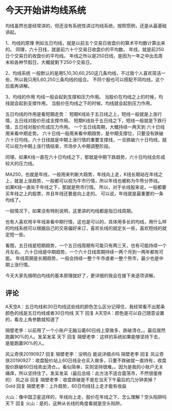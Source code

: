 # 今天开始讲均线系统
[url]: (https://t.zsxq.com/MFmiqb6)

均线虽然也是经常讲的，但还没有系统性讲过均线系统，按照惯例，还是从最基础讲起。

1、均线的原理
例如五日均线，就是以前五个交易日收盘价的算术平均数计算出来的。
同理，六十日线，就是前六十个交易日收盘价的平均数。
年线，就是前250日个交易日的收盘价的平均线。
年线之所以是250日线，是因为一年之中出去周末和各种节假日，大概就剩下250个交易日。

2、均线系统
一般默认的是用5,10,30,60,250这几条均线，不过我个人喜欢简洁一些，所以我只用5,60,250三条均线的组合。
不同个股也可以搭配不同均线，这个后面再讲解。

3、均线的作用
均线一般会起到支撑和压力作用。
当股价在均线之上的时候，均线就会起到支撑作用。
当股价在均线之下的时候，均线就会起到压力作用。

五日均线的作用是看短期走势：
短期K线处于五日线之上，短线一般就是上涨行情，五日线对股价形成支撑作用。
短期K线处于五日线之下，短线一般就是下跌行情，五日线对股价形成压力作用。
一个五日线周期，大概持续一两天到
六十日线用来看中期走势。
六十日线一般用来看中期趋势，是中期支撑位，只要没有跌破六十日均线，六十日线就是中期上涨行情的重要支撑线，一旦跌破六十日均线，就可以视为中期上涨行情结束，市场步入中期调整阶段。

同理，如果K线一直在六十日均线之下，那就是中期下跌趋势，六十日均线会形成较大的压力线。

MA250，也就是年线，一般用来判断大趋势，年线向上走，K线长期站在年线之上，就是上涨趋势，一般都可以视为牛市行情，所以年线也被称为牛熊分界线。
如果K线一直处于年线之下，那就是熊市行情。
所以，对于长线股来说，一般都要买年线之上的股票，并且年线还要是向上走的。
可以说，年线就是最重要的一条均线了。

一般情况下，如果没有特别说明，这里讲的均线都是指日线周期。

也有人喜欢用半年线来看中期行情，这也是可以的，具体用多长的均线，用什么样的均线系统可以根据自己的交易偏好来订，喜欢长线的就定长一些，喜欢短线的就定短一些。

看图，五日线是短期趋势，一个五日线周期有可能只有两三天，也有可能持续一个月左右。
六十日线是中期趋势，一个六十日线周期持续一两个月到一两年都有可能。
年线周期是长期趋势，一般会持续一整个牛市或者一整个熊市，最少也是中期上涨行情。

今天大家先搞明白均线的基本原理就好了，更详细的我会在接下来逐项讲解。

## 评论
A天空A：五日均线和30日均线这些线的颜色怎么区分记得住，我经常看不出那条颜色的线是五日均线或者30日均线
天下 回复 A天空A：颜色是可以自己随意设置的，看左上角参数就知道了

隔壁老李：以前用了一个小账户无脑沿着60日线上穿做多，跌破清仓。。最后居然跑赢90%的人。发呆发呆
天下 回复 隔壁老李：这样的系统如果能够坚持下去，是能跑赢90%的人。

风尘奇侠20190927 回复 隔壁老李：没明白 能说详细点吗
隔壁老李 回复 风尘奇侠20190927：收盘股价站上60日线全仓买入做多，只要不跌破就一直持有，收盘股价跌破60日线卖出清仓。。看似简单，实则坚持很难。。因为是我的小账户无关痛痒，所以坚持住了。发呆发呆（最后总结：此方法不适合震荡市，不然很蛋疼的）
风之谷 回复 隔壁老李：收盘跌破是不是在当天下午最后的几分钟卖掉？
Gold 回复 隔壁老李：上升趋势，60日均线往上走才能有收益

火山：像中国卫星这样的，年线向上走，股价在年线之下，怎么理解？空头陷阱吗
天下 回复 火山：是的，这种从长线的角度看就是空头陷阱。
